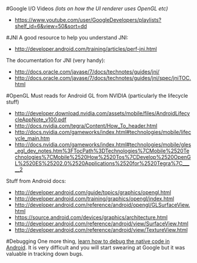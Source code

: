 #Google I/O Videos
_(lots on how the UI renderer uses OpenGL etc)_
- https://www.youtube.com/user/GoogleDevelopers/playlists?shelf_id=6&view=50&sort=dd

#JNI
A good resource to help you understand JNI:
- http://developer.android.com/training/articles/perf-jni.html

The documentation for JNI (very handy):
- http://docs.oracle.com/javase/7/docs/technotes/guides/jni/
- http://docs.oracle.com/javase/7/docs/technotes/guides/jni/spec/jniTOC.html

#OpenGL
Must reads for Android GL from NVIDIA (particularly the lifecycle stuff)
- http://developer.download.nvidia.com/assets/mobile/files/AndroidLifecycleAppNote_v100.pdf
- http://docs.nvidia.com/tegra/Content/How_To_header.html
- http://docs.nvidia.com/gameworks/index.html#technologies/mobile/lifecycle_main.htm
- http://docs.nvidia.com/gameworks/index.html#technologies/mobile/gles_egl_dev_notes.htm%3FTocPath%3DTechnologies%7CMobile%2520Technologies%7CMobile%2520How%2520Tos%7CDevelop%2520OpenGL%2520ES%25202.0%2520Applications%2520for%2520Tegra%7C_____2

Stuff from Android docs:
- http://developer.android.com/guide/topics/graphics/opengl.html
- http://developer.android.com/training/graphics/opengl/index.html
- http://developer.android.com/reference/android/opengl/GLSurfaceView.html
- https://source.android.com/devices/graphics/architecture.html
- http://developer.android.com/reference/android/view/SurfaceView.html
- http://developer.android.com/reference/android/view/TextureView.html

#Debugging
One more thing, [learn how to debug the native code in Android](https://github.com/mapbox/mapbox-gl-native/wiki/Android-debugging-with-remote-GDB). It is very difficult and you will start swearing at Google but it was valuable in tracking down bugs.